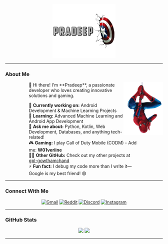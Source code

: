 <div align="center" style="margin-bottom: 0; padding-bottom: 0;">
<img src="./assets/images/mergedBanner.png" alt="Pradeep" width="40%" style="margin-bottom: 0; padding-bottom: 0;"/>
</div>
<hr>
<h3> About Me </h3>
<div align="center">
<img src="./assets/images/pngwing.com (3).png" width="25%" align="right" />
<div style="width: 70%; text-align: left;">
👋 Hi there! I'm **Pradeep**, a passionate developer who loves creating innovative solutions and gaming.

🔭 **Currently working on:** Android Development & Machine Learning Projects  
🌱 **Learning:** Advanced Machine Learning and Android App Development  
💬 **Ask me about:** Python, Kotlin, Web Development, Databases, and anything tech-related!  
🎮 **Gaming:** I play Call of Duty Mobile (CODM) - Add me: **W01veriine**  
👨‍💻 **Other GitHub:** Check out my other projects at [gpl-gowthamchand](https://github.com/gpl-gowthamchand)  
⚡ **Fun fact:** I debug my code more than I write it—Google is my best friend! 😄
</div>
</div>

---

<h3>  Connect With Me </h3> 

<div align="center">

[![Gmail](https://img.shields.io/badge/Gmail-D14836?style=for-the-badge&logo=gmail&logoColor=white)](mailto:pradeep5102g@gmail.com)
[![Reddit](https://img.shields.io/badge/Reddit-FF4500?style=for-the-badge&logo=reddit&logoColor=white)](https://reddit.com/u/pradeep_codez)
[![Discord](https://img.shields.io/badge/Discord-2C2F33?style=for-the-badge&logo=discord&logoColor=white)](https://discord.com/users/pradeep_codez)
[![Instagram](https://img.shields.io/badge/Instagram-87CEEB?style=for-the-badge&logo=instagram&logoColor=white)](https://instagram.com/pradeep_codez)

</div>

---

<h3> GitHub Stats </h3> 

<div align="center">

<img src="https://github-readme-stats.vercel.app/api?username=pradeep-CodeZ&show_icons=true&theme=dark&hide_border=true&count_private=true" width="48%" />
<img src="https://github-readme-streak-stats.herokuapp.com/?user=pradeep-CodeZ&theme=dark&hide_border=true" width="48%" />

</div>

--- 